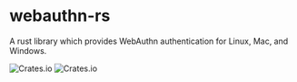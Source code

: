# webauthn-rs

A rust library which provides WebAuthn authentication for Linux, Mac, and Windows.

![Crates.io](https://img.shields.io/crates/v/tmuntaner-webauthn)
![Crates.io](https://img.shields.io/crates/l/tmuntaner-webauthn)

